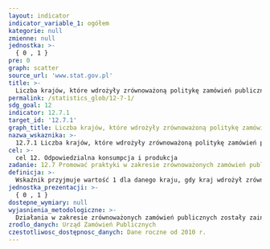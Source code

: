 ```yaml
---
layout: indicator
indicator_variable_1: ogółem
kategorie: null
zmienne: null
jednostka: >-
  { 0 , 1 }
pre: 0
graph: scatter
source_url: 'www.stat.gov.pl'
title: >-
  Liczba krajów, które wdrożyły zrównoważoną politykę zamówień publicznych wraz z planami działania
permalink: /statistics_glob/12-7-1/
sdg_goal: 12
indicator: 12.7.1
target_id: '12.7.1'
graph_title: Liczba krajów, które wdrożyły zrównoważoną politykę zamówień publicznych wraz z planami działania
nazwa_wskaznika: >-
  12.7.1 Liczba krajów, które wdrożyły zrównoważoną politykę zamówień publicznych wraz z planami działania
cel: >-
  cel 12. Odpowiedzialna konsumpcja i produkcja
zadanie: 12.7 Promować praktyki w zakresie zrównoważonych zamówień publicznych, zgodne z polityką i priorytetami krajowymi.
definicja: >-
  Wskaźnik przyjmuje wartość 1 dla danego kraju, gdy kraj wdrożył zrównoważoną politykę zamówień publicznych wraz z planami dzialania.
jednostka_prezentacji: >-
  { 0 , 1 }
dostepne_wymiary: null
wyjasnienia_metodologiczne: >-
  Działania w zakresie zrównoważonych zamówień publicznych zostały zainicjowane przez Urząd Zamówień Publicznych w 2007 r. poprzez opracowanie pierwszego „Krajowego Planu Działań w zakresie zielonych zamówień publicznych na lata 2007-2010”, przyjętego przez Komitet Europejski Rady Ministrów dnia 27 stycznia 2007 r.Kontynuując działalność informacyjno-szkoleniową, w 2010 r. Urząd Zamówień Publicznych opracował kolejny „Krajowy Plan Działań w zakresie zrównoważonych zamówień publicznych na lata 2010-2012”, w którym – oprócz promowania aspektów środowiskowych w zamówieniach publicznych – zwrócono po raz pierwszy uwagę na potrzebę promocji społecznych zamówień publicznych, przyczyniających się do aktywizacji zawodowej przedstawicieli grup defaworyzowanych (tj. grup będących w trudnej sytuacji na rynku pracy). W dokumencie tym określono również działania, których celem był rozpropagowanie tematyki społecznych zamówień publicznych wśród uczestników systemu zamówień publicznych oraz opinii publicznej.W 2013 roku Urząd Zamówień Publicznych opracował kolejny czteroletni dokument planistyczny pod nazwą "Krajowy Plan Działań w zakresie zrównoważonych zamówień publicznych na lata 2013-2016", którego celem jest dalsza promocja uwzględniania aspektów środowiskowych oraz społecznych w postępowaniach przetargowych.
zrodlo_danych: Urząd Zamówień Publicznych
czestotliwosc_dostępnosc_danych: Dane roczne od 2010 r.
---
```

